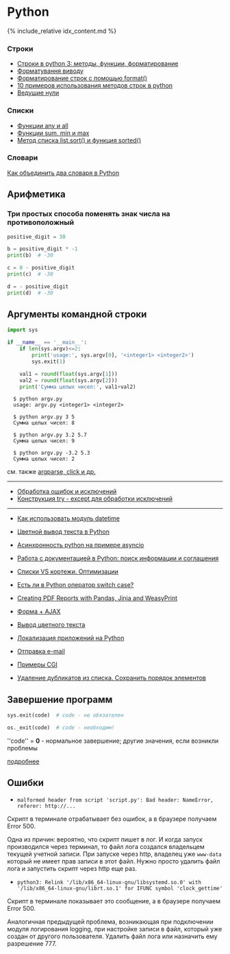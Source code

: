 # Python

{% include_relative idx_content.md %}

### Строки

- [Строки в python 3: методы, функции, форматирование](https://pythonru.com/osnovy/stroki-python)
- [Форматування виводу](output-formatting)
- [Форматирование строк с помощью format()](https://pythonru.com/osnovy/formatirovanie-v-python-s-pomoshhju-format)
- [10 примеров использования методов строк в python](https://pythonru.com/primery/10-primerov-ispolzovanija-metodov-stok-v-python)
- [Ведущие нули](leading_zeros/)

### Списки

- [Функции any и all](list/any_all/)
- [Функции sum, min и max](list/sum_min_max/)
- [Метод списка list.sort() и функция sorted()](list/sort_sorted)


### Словари

[Как объединить два словаря в Python](https://pythobyte.com/how-to-merge-two-dictionaries-in-python-48547651/)



## Арифметика

### Три простых способа поменять знак числа на противоположный

```python
positive_digit = 30

b = positive_digit * -1
print(b)  # -30

c = 0 - positive_digit
print(c)  # -30

d = - positive_digit
print(d)  # -30
```

## Аргументы командной строки

```python
import sys

if __name__ == '__main__':
	if len(sys.argv)<=2:
		print('usage:', sys.argv[0], '<integer1> <integer2>')
		sys.exit(1)

	val1 = round(float(sys.argv[1]))
	val2 = round(float(sys.argv[2]))
	print('Сумма целых чисел:', val1+val2)
```

```
  $ python argv.py
  usage: argv.py <integer1> <integer2>

  $ python argv.py 3 5
  Сумма целых чисел: 8

  $ python argv.py 3.2 5.7
  Сумма целых чисел: 9

  $ python argv.py -3.2 5.3
  Сумма целых чисел: 2
```

см. также [argparse, click и др.](library)

---


- [Обработка ошибок и исключений](https://pythonru.com/osnovy/znachenija-iskljuchenij-i-oshibok-v-python)
- [Конструкция try - except для обработки исключений](https://pythonworld.ru/tipy-dannyx-v-python/isklyucheniya-v-python-konstrukciya-try-except-dlya-obrabotki-isklyuchenij.html)

---

- [Как использовать модуль datetime](https://pythonru.com/primery/kak-ispolzovat-modul-datetime-v-python)
- [Цветной вывод текста в Python](https://all-python.ru/osnovy/tsvetnoj-vyvod-teksta.html)
- [Асинхронность python на примере asyncio](https://pythonru.com/primery/asinhronnost-python-na-primere)
- [Работа с документацией в Python: поиск информации и соглашения](https://proglib.io/p/python-docs/)
- [Списки VS кортежи. Оптимизации](https://habr.com/ru/post/417783/)
- [Есть ли в Python оператор switch case?](https://ru.stackoverflow.com/questions/460207/%D0%95%D1%81%D1%82%D1%8C-%D0%BB%D0%B8-%D0%B2-python-%D0%BE%D0%BF%D0%B5%D1%80%D0%B0%D1%82%D0%BE%D1%80-switch-case)
- [Creating PDF Reports with Pandas, Jinja and WeasyPrint](https://pbpython.com/pdf-reports.html)

- [Форма + AJAX](form_ajax)
- [Вывод цветного текста](https://all-python.ru/osnovy/tsvetnoj-vyvod-teksta.html)
- [Локализация приложений на Python](localization)

- [Отправка e-mail](email)
- [Примеры CGI](cgi-examples)
- [Удаление дубликатов из списка. Сохранить порядок элементов](remove_dubl)

## Завершение программ

```python
sys.exit(code)  # code - не обязателен
```

```python
os._exit(code)  # code - необходим!
```
''code'' = **0** - нормальное завершение; другие значения, если возникли проблемы

[подробнее](exit)


## Ошибки

* `malformed header from script 'script.py': Bad header: NameError, referer: http://...`

Скрипт в терминале отрабатывает без ошибок, а в браузере получаем Error 500.

Одна из причин: вероятно, что скрипт пишет в лог. И когда запуск производился через терминал, то файл лога создался владельцем текущей учетной записи. При запуске через http, владелец уже `www-data` который не имеет прав записи в этот файл. Нужно просто удалить файл лога и запустить скрипт через http еще раз.

* `python3: Relink '/lib/x86_64-linux-gnu/libsystemd.so.0' with '/lib/x86_64-linux-gnu/librt.so.1' for IFUNC symbol 'clock_gettime'`

Скрипт в терминале показывает это сообщение, а в браузере получаем Error 500.

Аналогичная предыдущей проблема, возникающая при подключении модуля логирования logging, при настройке записи в файл, который уже создан от другого пользователя. Удалить файл лога или назначить ему разрешение 777.

